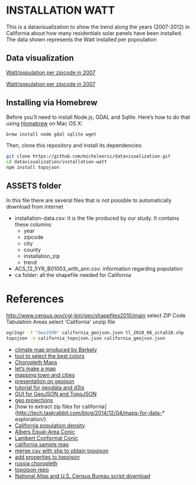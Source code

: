 INSTALLATION WATT
=================
This is a datavisualization to show the trend along the years (2007-2012) in California about how many residentials solar panels have been installed.
The data shown represents the Watt installed per popoulation

Data visualization
------------------
[Watt/population per zipcode in 2007](http://micheleorsi.github.io/datavisualization/installation-watt/index2007.html)

[Watt/population per zipcode in 2007](http://micheleorsi.github.io/datavisualization/installation-watt/index2012.html)

Installing via Homebrew
-----------------------
Before you'll need to install Node.js, GDAL and Sqlite. 
Here’s how to do that using [Homebrew](http://brew.sh/) on Mac OS X:

```bash
brew install node gdal sqlite wget
```

Then, clone this repository and install its dependencies:

```bash
git clone https://github.com/micheleorsi/datavisualization.git
cd datavisualization/installation-watt
npm install topojson
```

ASSETS folder
-------------

In this file there are several files that is not possible to automatically download from internet  

* installation-data.csv: it is the file produced by our study. It contains these columns:
  * year
  * zipcode
  * city
  * county
  * installation_zip
  * trend
* ACS_12_5YR_B01003_with_ann.csv: information regarding population
* ca folder: all the shapefile needed for California

References
==========
http://www.census.gov/cgi-bin/geo/shapefiles2010/main
select ZIP Code Tabulation Areas
select 'California' 
unzip file 

```bash
ogr2ogr -f "GeoJSON" california_geojson.json tl_2010_06_zcta510.shp
topojson -o california_topojson.json california_geojson.json
```

* [climate map produced by Berkely](http://coolclimate.berkeley.edu/maps)
* [tool to select the best colors](http://colorbrewer2.org/)
* [Choropleth Maps](http://synthesis.sbecker.net/articles/2012/07/18/learning-d3-part-7-choropleth-maps)
* [let’s make a map](http://bost.ocks.org/mike/map/)
* [mapping town and cities](http://techslides.com/mapping-town-boundaries-with-d3)
* [presentation on geojson](http://lyzidiamond.com/geojson-in-maps/#83)
* [tutorial for geodata and d3js](http://www.tnoda.com/blog/2013-12-07)
* [GUI for GeoJSON and TopoJSON](http://shancarter.github.io/distillery)
* [geo projections](https://github.com/mbostock/d3/wiki/Geo-Projections)
* [how to extract zip files for california](http://tech.taskrabbit.com/blog/2014/12/04/maps-for-data-* exploration/)
* [California population density](http://bl.ocks.org/mbostock/5562380)
* [Albers Equal-Area Conic](http://bl.ocks.org/mbostock/3734308)
* [Lambert Conformal Conic](http://bl.ocks.org/mbostock/3734321)
* [california sample map](http://shancarter.github.io/ucb-dataviz-fall-2013/classes/interactive-maps/)
* [merge csv with shp to obtain topojson](http://bl.ocks.org/mbostock/5562380)
* [add properties to topojson](http://stackoverflow.com/questions/18444261/how-to-add-properties-to-topojson-file)
* [russia choropleth](http://bl.ocks.org/KoGor/5685876)
* [topojson repo](https://github.com/mbostock/topojson)
* [National Atlas and U.S. Census Bureau script download](https://github.com/mbostock/us-atlas)